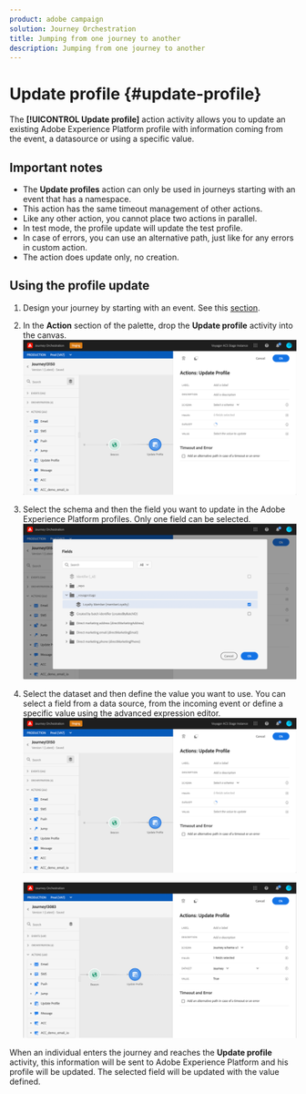 ```yaml
---
product: adobe campaign
solution: Journey Orchestration
title: Jumping from one journey to another
description: Jumping from one journey to another
---
```


# Update profile {#update-profile}

The **[!UICONTROL Update profile]** action activity allows you to update an existing Adobe Experience Platform profile with information coming from the event, a datasource or using a specific value.

## Important notes

* The **Update profiles** action can only be used in journeys starting with an event that has a namespace.
* This action has the same timeout management of other actions.
* Like any other action, you cannot place two actions in parallel.
* In test mode, the profile update will update the test profile.  
* In case of errors, you can use an alternative path, just like for any errors in custom action.
* The action does update only, no creation.

## Using the profile update

1. Design your journey by starting with an event. See this [section](../building-journeys/journey.md).
1. In the **Action** section of the palette, drop the **Update profile** activity into the canvas.
   ![](../assets/profileupdate0.png)
1. Select the schema and then the field you want to update in the Adobe Experience Platform profiles. Only one field can be selected. 
   ![](../assets/profileupdate2.png)
1. Select the dataset and then define the value you want to use. You can select a field from a data source, from the incoming event or define a specific value using the advanced expression editor.
   ![](../assets/profileupdate0.png)

   ![](../assets/profileupdate1.png)

When an individual enters the journey and reaches the **Update profile** activity, this information will be sent to Adobe Experience Platform and his profile will be updated. The selected field will be updated with the value defined.
